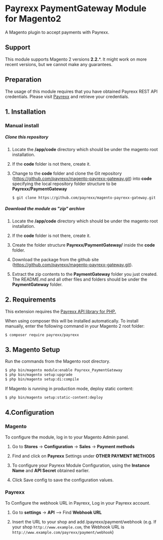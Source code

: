# Payrexx PaymentGateway Module for Magento2

A Magento plugin to accept payments with Payrexx. 


## Support

This module supports Magento 2 versions **2.2.***. It might work on more recent versions, but we cannot make any guarantees.

## Preparation

The usage of this module requires that you have obtained Payrexx REST API credentials. Please visit  [Payrexx](https://www.payrexx.com/) and retrieve your credentials.
## 1. Installation
### Manual install
##### Clone this repository
1. Locate the **/app/code** directory which should be under the magento root installation.
 
2. If the **code** folder is not there, create it.

3. Change to the **code** folder and clone the Git repository (https://github.com/payrexx/magento-payrexx-gateway.git) into **code** specifying the local repository folder structure to be **Payrexx/PaymentGateway** 
    ```bash
    $ git clone https://github.com/payrexx/magento-payrexx-gateway.git Payrexx/PaymentGateway
    ```

##### Download the module as "zip" archive

1. Locate the **/app/code** directory which should be under the magento root installation.

2. If the **code** folder is not there, create it.

3. Create the folder structure **Payrexx/PaymentGateway/** inside the **code** folder. 

4. Download the package from the github site (https://github.com/payrexx/magento-payrexx-gateway.git).

5. Extract the zip contents to the **PaymentGateway** folder you just created. The README.md and all other files and folders should be under the **PaymentGateway** folder.

## 2. Requirements
This extension requires the [Payrexx API library for PHP.](https://github.com/payrexx/payrexx-php)

When using composer this will be installed automatically. To install manually, enter the following command in your Magento 2 root folder:

```
$ composer require payrexx/payrexx
```

## 3. Magento Setup
   Run the commands from the Magento root directory.

```sh
$ php bin/magento module:enable Payrexx_PaymentGateway
$ php bin/magento setup:upgrade
$ php bin/magento setup:di:compile
```

If Magento is running in production mode, deploy static content:

```bash
$ php bin/magento setup:static-content:deploy
   ```

## 4.Configuration
### Magento
 To configure the module, log in to your Magento Admin panel.
1. Go to **Stores** -> **Configuration** -> **Sales** -> **Payment methods** 

2. Find and click on **Payrexx** Settings under **OTHER PAYMENT METHODS**

3. To configure your Payrexx Module Configuration, using the **Instance Name** and **API Secret**  obtained earlier.

4. Click Save config to save the configuration values. 

### Payrexx

 To Configure the webhook URL in Payrexx, Log in your Payrexx account.

1. Go to **settings** -> **API** --> Find **Webhook URL**

2. Insert the URL to your shop and add /payrexx/payment/webhook
 (e.g. If your shop `http://www.example.com`, the Webhook URL is `http://www.example.com/payrexx/payment/webhook`)